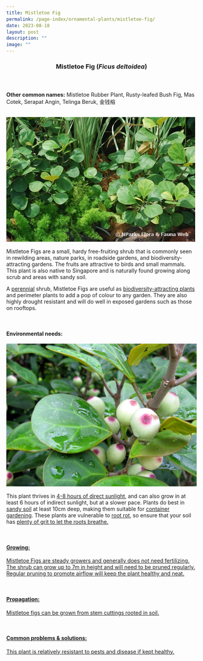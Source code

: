 ```yaml
---
title: Mistletoe Fig
permalink: /page-index/ornamental-plants/mistletoe-fig/
date: 2023-08-18
layout: post
description: ""
image: ""
---
```

<header> 
	<h3>Mistletoe Fig (<em>Ficus deltoidea</em>)</h3> 
</header>

<section>
	<p><strong>Other common names:</strong> Mistletoe Rubber Plant, Rusty-leafed Bush Fig, Mas Cotek, Serapat Angin, Telinga Beruk, 金钱榕</p>
	<br>
</section>

<section>
	<img title="Photo by Flora and Fauna Web." src="/images/Plants/mistletoefig_ffw.jfif">
	<p>Mistletoe Figs are a small, hardy free-fruiting shrub that is commonly seen in rewilding areas, nature parks, in roadside gardens, and biodiversity-attracting gardens. The fruits are attractive to birds and small mammals. This plant is also native to Singapore and is naturally found growing along scrub and areas with sandy soil.</p>
	<p>A <a href="/learn-more-about-gardening/glossary/#p">perennial</a> shrub, Mistletoe Figs are useful as <a href="/page-index/glossary/biodiveristy-attracting-plants/">biodiversity-attracting plants</a> and perimeter plants to add a pop of colour to any garden. They are also highly drought resistant and will do well in exposed gardens such as those on rooftops.</p>
	 <br> 
</section> 
 
<section> 
  <h4>Environmental needs:</h4> 
	<img title="Mistletoe Fig fruits. Photo by Victoria Lim." src="/images/Plants/mistletoefig%20(1)_victorialim.jpg">
  <p>This plant thrives in <a href="/page-index/horticulture-techniques/gauging-light/">4-8 hours of direct sunlight</a>, and can also grow in at least 6 hours of indirect sunlight, but at a slower pace. Plants do best in <a href="/page-index/horticulture-techniques/soil/">sandy soil</a> at least 10cm deep, making them suitable for <a href="/page-index/horticulture-techniques/planting-in-containers/">container gardening</a>. These plants are vulnerable to <a href="/page-index/plant-problems/root-rot/">root rot</a>, so ensure that your soil has <a href="/page-index/horticulture-techniques/gauging-light/">plenty of grit to let the roots breathe.</a></p><a href="/page-index/horticulture-techniques/gauging-light/"> 
	<br>
</a></section><a href="/page-index/horticulture-techniques/gauging-light/">

<section> 
  <h4>Growing:</h4> 
	<p>Mistletoe Figs are steady growers and generally does not need fertilizing. The shrub can grow up to 7m in height and will need to be pruned regularly. Regular pruning to promote airflow will keep the plant healthy and neat.</p> 
	<br> 
</section> 

<section> 
  <h4>Propagation:</h4> 
	<p>Mistletoe figs can be grown from stem cuttings rooted in soil.</p> 
	<br> 
</section> 
 
<section> 
  <h4>Common problems &amp; solutions:</h4> 
	<p>This plant is relatively resistant to pests and disease if kept healthy.</p>
	<br> 
</section></a>